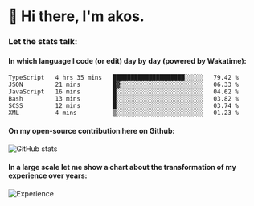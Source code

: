 # 👋 Hi there, I'm akos. 


### Let the stats talk:


#### In which language I code (or edit) day by day (powered by Wakatime): 

<!--START_SECTION:waka-->

```text
TypeScript   4 hrs 35 mins   ████████████████████░░░░░   79.42 %
JSON         21 mins         █▓░░░░░░░░░░░░░░░░░░░░░░░   06.33 %
JavaScript   16 mins         █░░░░░░░░░░░░░░░░░░░░░░░░   04.62 %
Bash         13 mins         █░░░░░░░░░░░░░░░░░░░░░░░░   03.82 %
SCSS         12 mins         █░░░░░░░░░░░░░░░░░░░░░░░░   03.74 %
XML          4 mins          ▒░░░░░░░░░░░░░░░░░░░░░░░░   01.23 %
```

<!--END_SECTION:waka-->

#### On my open-source contribution here on Github:
 
![GitHub stats](https://github-readme-stats.vercel.app/api?username=akosbalasko)

#### In a large scale let me show a chart about the transformation of my experience over years:   

![Experience](https://cr-skills-chart-widget.azurewebsites.net/api/api?username=akosbalasko)
